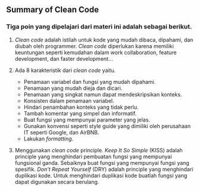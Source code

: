 ## Summary of Clean Code

### Tiga poin yang dipelajari dari materi ini adalah sebagai berikut.
1. *Clean code* adalah istilah untuk kode yang mudah dibaca, dipahami, dan diubah oleh programmer. *Clean code* diperlukan karena memiliki keuntungan seperti kemudahan dalam work collaboration, feature development, dan faster development...
   
2. Ada 8 karakteristik dari *clean code* yaitu.
   * Penamaan variabel dan fungsi yang mudah dipahami.
   * Penamaan yang mudah dieja dan dicari.
   * Penamaan yang singkat namun dapat mendeskripsikan konteks.
   * Konsisten dalam penamaan variabel.
   * Hindari penambahan konteks yang tidak perlu.
   * Tambah komentar yang simpel dan informatif.
   * Buat fungsi yang mempunyai parameter yang jelas.
   * Gunakan konvensi seperti style guide yang dimiliki oleh perusahaan IT seperti Google, dan AirBNB.
   * Lakukan *formatting*.

3. Menggunakan *clean code* principle. *Keep It So Simple* (KISS) adalah principle yang menghindari pembuatan fungsi yang mempunyai fungsional ganda. Sebaiknya buat fungsi yang mempunyai fungsi yang spesifik. *Don't Repeat Yourself* (DRY) adalah principle yang menghindari duplikasi kode. Untuk menghindari duplikasi kode buatlah fungsi yang dapat digunakan secara berulang.